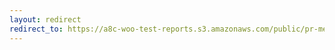 ```yaml
---
layout: redirect
redirect_to: https://a8c-woo-test-reports.s3.amazonaws.com/public/pr-merge/40559/e2e/index.html
---
```

